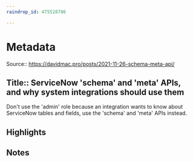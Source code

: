 ```yaml
---
raindrop_id: 475528786

---
```


# Metadata
Source:: https://davidmac.pro/posts/2021-11-26-schema-meta-api/

Title:: ServiceNow &#39;schema&#39; and &#39;meta&#39; APIs, and why system integrations should use them
---

Don&#39;t use the &#39;admin&#39; role because an integration wants to know about ServiceNow tables and fields, use the &#39;schema&#39; and &#39;meta&#39; APIs instead.

## Highlights
## Notes
